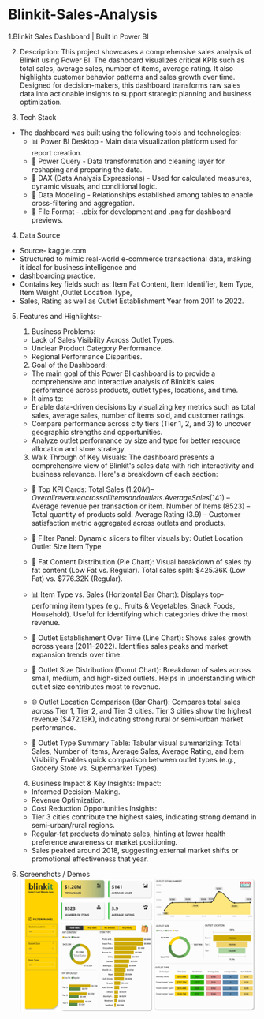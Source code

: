 # Blinkit-Sales-Analysis
1.Blinkit Sales Dashboard | Built in Power BI

2. Description:
This project showcases a comprehensive sales analysis of Blinkit using Power BI. The dashboard visualizes critical KPIs such as total sales, average sales, number of items, average rating. It also highlights customer behavior patterns and sales growth over time. Designed for decision-makers, this dashboard transforms raw sales data into actionable insights to support strategic planning and business optimization.

3. Tech Stack
- The dashboard was built using the following tools and technologies:
  - 📊 Power BI Desktop - Main data visualization platform used for report creation.
  - 📁 Power Query - Data transformation and cleaning layer for reshaping and preparing the data.
  - 🧠 DAX (Data Analysis Expressions) - Used for calculated measures, dynamic visuals, and conditional logic.
  - 📝 Data Modeling -  Relationships established among tables  to enable cross-filtering and aggregation.
  - 📂 File Format - .pbix for development and .png for dashboard previews.

4. Data Source
  - Source- kaggle.com
  - Structured to mimic real-world e-commerce transactional data, making it ideal for business intelligence and
  - dashboarding practice.
  - Contains key fields such as: Item Fat Content, Item Identifier, Item Type, Item Weight ,Outlet Location Type,
  - Sales, Rating as well as Outlet Establishment Year from 2011 to 2022.

5. Features and Highlights:-
   
   1. Business Problems:
     - Lack of Sales Visibility Across Outlet Types.
     - Unclear Product Category Performance.
     - Regional Performance Disparities.
      
   2. Goal of the Dashboard:
    - The main goal of this Power BI dashboard is to provide a comprehensive and interactive analysis of Blinkit’s sales
     performance across products, outlet types, locations, and time.
    - It aims to:
     - Enable data-driven decisions by visualizing key metrics such as total sales, average sales, number of items sold, and         customer ratings.
     -  Compare performance across city tiers (Tier 1, 2, and 3) to uncover geographic strengths and opportunities.
     -  Analyze outlet performance by size and type for better resource allocation and store strategy.

   3. Walk Through of Key Visuals:
      The dashboard presents a comprehensive view of Blinkit's sales data with rich interactivity and business relevance.
      Here's a breakdown of each section:
      
    - 📌 Top KPI Cards:
          Total Sales ($1.20M) – Overall revenue across all items and outlets.
          Average Sales ($141) – Average revenue per transaction or item.
          Number of Items (8523) – Total quantity of products sold.
          Average Rating (3.9) – Customer satisfaction metric aggregated across outlets and products.
      
    - 📁 Filter Panel:
          Dynamic slicers to filter visuals by:
          Outlet Location
          Outlet Size
          Item Type
          
    - 🥧 Fat Content Distribution (Pie Chart):
           Visual breakdown of sales by fat content (Low Fat vs. Regular).
           Total sales split: $425.36K (Low Fat) vs. $776.32K (Regular).
      
    - 📊 Item Type vs. Sales (Horizontal Bar Chart):
           Displays top-performing item types (e.g., Fruits & Vegetables, Snack Foods, Household).
           Useful for identifying which categories drive the most revenue.

    - 🏪 Outlet Establishment Over Time (Line Chart):
          Shows sales growth across years (2011–2022).
          Identifies sales peaks and market expansion trends over time.

    - 🍩 Outlet Size Distribution (Donut Chart):
           Breakdown of sales across small, medium, and high-sized outlets.
           Helps in understanding which outlet size contributes most to revenue.

    - 🌐 Outlet Location Comparison (Bar Chart):
           Compares total sales across Tier 1, Tier 2, and Tier 3 cities.
           Tier 3 cities show the highest revenue ($472.13K), indicating strong rural or semi-urban market performance.

    - 🛒 Outlet Type Summary Table:
           Tabular visual summarizing:
                    Total Sales, Number of Items, Average Sales, Average Rating, and Item Visibility
           Enables quick comparison between outlet types (e.g., Grocery Store vs. Supermarket Types).

    4. Business Impact & Key Insights:
        Impact:
     - Informed Decision-Making.
     - Revenue Optimization.
     - Cost Reduction Opportunities
        Insights:
     - Tier 3 cities contribute the highest sales, indicating strong demand in semi-urban/rural regions.
     - Regular-fat products dominate sales, hinting at lower health preference awareness or market positioning.
     - Sales peaked around 2018, suggesting external market shifts or promotional effectiveness that year.

6. Screenshots / Demos
   ![Dashboard Preview](https://github.com/Nabedahmad/Blinkit-Sales-Analysis/blob/main/dashboard%20power%20BI.png)
